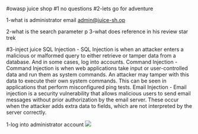 #owasp juice shop
#1 no questions
#2-lets go for adventure


1-what is administrator email
admin@juice-sh.op

2-what is the search parameter
p
3-what does reference in his review
star trek


#3-inject juice
SQL Injection - SQL Injection is when an attacker enters a malicious or malformed query to either retrieve or tamper data from a database. And in some cases, log into accounts.
Command Injection - Command Injection is when web applications take input or user-controlled data and run them as system commands. An attacker may tamper with this data to execute their own system commands. This can be seen in applications that perform misconfigured ping tests. 
Email Injection - Email injection is a security vulnerability that allows malicious users to send email messages without prior authorization by the email server. These occur when the attacker adds extra data to fields, which are not interpreted by the server correctly. 

1-log into administrator account
![](/blob/master/ctf/tryhackme/owasp%20juice%20shop/administratoremail.png)
